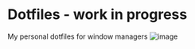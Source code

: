 # Dotfiles - work in progress
My personal dotfiles for window managers
![image](https://user-images.githubusercontent.com/43048524/153930765-d3e9c454-019a-49cf-b925-b593138afd6c.png)
